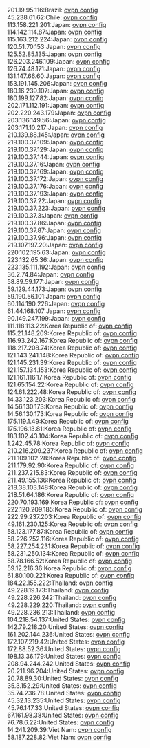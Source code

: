 201.19.95.116:Brazil: [ovpn config](vpn/201_19_95_116.ovpn)  
45.238.61.62:Chile: [ovpn config](vpn/45_238_61_62.ovpn)  
113.158.221.201:Japan: [ovpn config](vpn/113_158_221_201.ovpn)  
114.142.114.87:Japan: [ovpn config](vpn/114_142_114_87.ovpn)  
115.163.212.224:Japan: [ovpn config](vpn/115_163_212_224.ovpn)  
120.51.70.153:Japan: [ovpn config](vpn/120_51_70_153.ovpn)  
125.52.85.135:Japan: [ovpn config](vpn/125_52_85_135.ovpn)  
126.203.246.109:Japan: [ovpn config](vpn/126_203_246_109.ovpn)  
126.74.48.171:Japan: [ovpn config](vpn/126_74_48_171.ovpn)  
131.147.66.60:Japan: [ovpn config](vpn/131_147_66_60.ovpn)  
153.191.145.206:Japan: [ovpn config](vpn/153_191_145_206.ovpn)  
180.16.239.107:Japan: [ovpn config](vpn/180_16_239_107.ovpn)  
180.199.127.82:Japan: [ovpn config](vpn/180_199_127_82.ovpn)  
202.171.112.191:Japan: [ovpn config](vpn/202_171_112_191.ovpn)  
202.220.243.179:Japan: [ovpn config](vpn/202_220_243_179.ovpn)  
203.136.149.56:Japan: [ovpn config](vpn/203_136_149_56.ovpn)  
203.171.10.217:Japan: [ovpn config](vpn/203_171_10_217.ovpn)  
210.139.88.145:Japan: [ovpn config](vpn/210_139_88_145.ovpn)  
219.100.37.109:Japan: [ovpn config](vpn/219_100_37_109.ovpn)  
219.100.37.129:Japan: [ovpn config](vpn/219_100_37_129.ovpn)  
219.100.37.144:Japan: [ovpn config](vpn/219_100_37_144.ovpn)  
219.100.37.16:Japan: [ovpn config](vpn/219_100_37_16.ovpn)  
219.100.37.169:Japan: [ovpn config](vpn/219_100_37_169.ovpn)  
219.100.37.172:Japan: [ovpn config](vpn/219_100_37_172.ovpn)  
219.100.37.176:Japan: [ovpn config](vpn/219_100_37_176.ovpn)  
219.100.37.193:Japan: [ovpn config](vpn/219_100_37_193.ovpn)  
219.100.37.22:Japan: [ovpn config](vpn/219_100_37_22.ovpn)  
219.100.37.223:Japan: [ovpn config](vpn/219_100_37_223.ovpn)  
219.100.37.3:Japan: [ovpn config](vpn/219_100_37_3.ovpn)  
219.100.37.86:Japan: [ovpn config](vpn/219_100_37_86.ovpn)  
219.100.37.87:Japan: [ovpn config](vpn/219_100_37_87.ovpn)  
219.100.37.96:Japan: [ovpn config](vpn/219_100_37_96.ovpn)  
219.107.197.20:Japan: [ovpn config](vpn/219_107_197_20.ovpn)  
220.102.195.63:Japan: [ovpn config](vpn/220_102_195_63.ovpn)  
223.132.65.36:Japan: [ovpn config](vpn/223_132_65_36.ovpn)  
223.135.111.192:Japan: [ovpn config](vpn/223_135_111_192.ovpn)  
36.2.74.84:Japan: [ovpn config](vpn/36_2_74_84.ovpn)  
58.89.59.177:Japan: [ovpn config](vpn/58_89_59_177.ovpn)  
59.129.44.173:Japan: [ovpn config](vpn/59_129_44_173.ovpn)  
59.190.56.101:Japan: [ovpn config](vpn/59_190_56_101.ovpn)  
60.114.190.226:Japan: [ovpn config](vpn/60_114_190_226.ovpn)  
61.44.168.107:Japan: [ovpn config](vpn/61_44_168_107.ovpn)  
90.149.247.199:Japan: [ovpn config](vpn/90_149_247_199.ovpn)  
111.118.113.22:Korea Republic of: [ovpn config](vpn/111_118_113_22.ovpn)  
115.21.148.209:Korea Republic of: [ovpn config](vpn/115_21_148_209.ovpn)  
116.93.242.167:Korea Republic of: [ovpn config](vpn/116_93_242_167.ovpn)  
118.217.208.74:Korea Republic of: [ovpn config](vpn/118_217_208_74.ovpn)  
121.143.241.148:Korea Republic of: [ovpn config](vpn/121_143_241_148.ovpn)  
121.145.231.39:Korea Republic of: [ovpn config](vpn/121_145_231_39.ovpn)  
121.157.134.153:Korea Republic of: [ovpn config](vpn/121_157_134_153.ovpn)  
121.161.116.17:Korea Republic of: [ovpn config](vpn/121_161_116_17.ovpn)  
121.65.154.22:Korea Republic of: [ovpn config](vpn/121_65_154_22.ovpn)  
124.61.222.48:Korea Republic of: [ovpn config](vpn/124_61_222_48.ovpn)  
14.33.123.203:Korea Republic of: [ovpn config](vpn/14_33_123_203.ovpn)  
14.56.130.173:Korea Republic of: [ovpn config](vpn/14_56_130_173.ovpn)  
14.56.130.173:Korea Republic of: [ovpn config](vpn/14_56_130_173.ovpn)  
175.119.1.49:Korea Republic of: [ovpn config](vpn/175_119_1_49.ovpn)  
175.196.13.81:Korea Republic of: [ovpn config](vpn/175_196_13_81.ovpn)  
183.102.43.104:Korea Republic of: [ovpn config](vpn/183_102_43_104.ovpn)  
1.242.45.78:Korea Republic of: [ovpn config](vpn/1_242_45_78.ovpn)  
210.216.209.237:Korea Republic of: [ovpn config](vpn/210_216_209_237.ovpn)  
211.109.102.28:Korea Republic of: [ovpn config](vpn/211_109_102_28.ovpn)  
211.179.92.90:Korea Republic of: [ovpn config](vpn/211_179_92_90.ovpn)  
211.237.215.83:Korea Republic of: [ovpn config](vpn/211_237_215_83.ovpn)  
211.49.155.136:Korea Republic of: [ovpn config](vpn/211_49_155_136.ovpn)  
218.38.103.148:Korea Republic of: [ovpn config](vpn/218_38_103_148.ovpn)  
218.51.64.186:Korea Republic of: [ovpn config](vpn/218_51_64_186.ovpn)  
220.70.193.169:Korea Republic of: [ovpn config](vpn/220_70_193_169.ovpn)  
222.120.209.185:Korea Republic of: [ovpn config](vpn/222_120_209_185.ovpn)  
222.99.237.203:Korea Republic of: [ovpn config](vpn/222_99_237_203.ovpn)  
49.161.230.125:Korea Republic of: [ovpn config](vpn/49_161_230_125.ovpn)  
58.123.177.87:Korea Republic of: [ovpn config](vpn/58_123_177_87.ovpn)  
58.226.252.116:Korea Republic of: [ovpn config](vpn/58_226_252_116.ovpn)  
58.227.254.231:Korea Republic of: [ovpn config](vpn/58_227_254_231.ovpn)  
58.231.250.134:Korea Republic of: [ovpn config](vpn/58_231_250_134.ovpn)  
58.78.166.52:Korea Republic of: [ovpn config](vpn/58_78_166_52.ovpn)  
59.12.216.36:Korea Republic of: [ovpn config](vpn/59_12_216_36.ovpn)  
61.80.100.221:Korea Republic of: [ovpn config](vpn/61_80_100_221.ovpn)  
184.22.155.222:Thailand: [ovpn config](vpn/184_22_155_222.ovpn)  
49.228.19.173:Thailand: [ovpn config](vpn/49_228_19_173.ovpn)  
49.228.226.242:Thailand: [ovpn config](vpn/49_228_226_242.ovpn)  
49.228.229.220:Thailand: [ovpn config](vpn/49_228_229_220.ovpn)  
49.228.236.213:Thailand: [ovpn config](vpn/49_228_236_213.ovpn)  
104.218.54.137:United States: [ovpn config](vpn/104_218_54_137.ovpn)  
142.79.218.20:United States: [ovpn config](vpn/142_79_218_20.ovpn)  
161.202.144.236:United States: [ovpn config](vpn/161_202_144_236.ovpn)  
172.107.219.42:United States: [ovpn config](vpn/172_107_219_42.ovpn)  
172.88.52.36:United States: [ovpn config](vpn/172_88_52_36.ovpn)  
198.13.36.179:United States: [ovpn config](vpn/198_13_36_179.ovpn)  
208.94.244.242:United States: [ovpn config](vpn/208_94_244_242.ovpn)  
20.211.96.204:United States: [ovpn config](vpn/20_211_96_204.ovpn)  
20.78.89.30:United States: [ovpn config](vpn/20_78_89_30.ovpn)  
35.3.152.29:United States: [ovpn config](vpn/35_3_152_29.ovpn)  
35.74.236.78:United States: [ovpn config](vpn/35_74_236_78.ovpn)  
45.32.13.235:United States: [ovpn config](vpn/45_32_13_235.ovpn)  
45.76.147.33:United States: [ovpn config](vpn/45_76_147_33.ovpn)  
67.161.98.38:United States: [ovpn config](vpn/67_161_98_38.ovpn)  
76.78.6.22:United States: [ovpn config](vpn/76_78_6_22.ovpn)  
14.241.209.39:Viet Nam: [ovpn config](vpn/14_241_209_39.ovpn)  
58.187.228.82:Viet Nam: [ovpn config](vpn/58_187_228_82.ovpn)  
